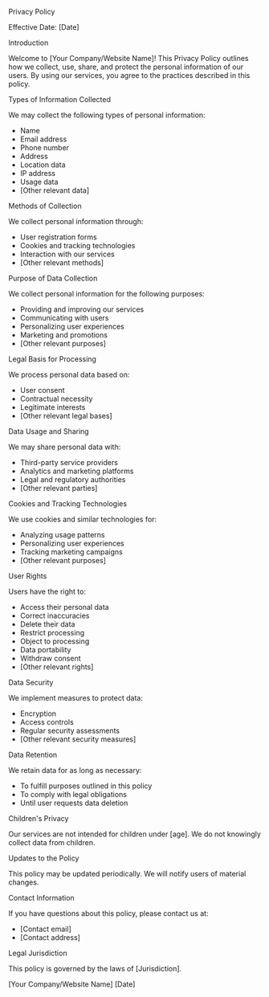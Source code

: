 Privacy Policy

Effective Date: [Date]

Introduction

Welcome to [Your Company/Website Name]! This Privacy Policy outlines how we collect, use, share, and protect the personal information of our users. By using our services, you agree to the practices described in this policy.

Types of Information Collected

We may collect the following types of personal information:

- Name
- Email address
- Phone number
- Address
- Location data
- IP address
- Usage data
- [Other relevant data]

Methods of Collection

We collect personal information through:

- User registration forms
- Cookies and tracking technologies
- Interaction with our services
- [Other relevant methods]

Purpose of Data Collection

We collect personal information for the following purposes:

- Providing and improving our services
- Communicating with users
- Personalizing user experiences
- Marketing and promotions
- [Other relevant purposes]

Legal Basis for Processing

We process personal data based on:

- User consent
- Contractual necessity
- Legitimate interests
- [Other relevant legal bases]

Data Usage and Sharing

We may share personal data with:

- Third-party service providers
- Analytics and marketing platforms
- Legal and regulatory authorities
- [Other relevant parties]

Cookies and Tracking Technologies

We use cookies and similar technologies for:

- Analyzing usage patterns
- Personalizing user experiences
- Tracking marketing campaigns
- [Other relevant purposes]

User Rights

Users have the right to:

- Access their personal data
- Correct inaccuracies
- Delete their data
- Restrict processing
- Object to processing
- Data portability
- Withdraw consent
- [Other relevant rights]

Data Security

We implement measures to protect data:

- Encryption
- Access controls
- Regular security assessments
- [Other relevant security measures]

Data Retention

We retain data for as long as necessary:

- To fulfill purposes outlined in this policy
- To comply with legal obligations
- Until user requests data deletion

Children's Privacy

Our services are not intended for children under [age]. We do not knowingly collect data from children.

Updates to the Policy

This policy may be updated periodically. We will notify users of material changes.

Contact Information

If you have questions about this policy, please contact us at:

- [Contact email]
- [Contact address]

Legal Jurisdiction

This policy is governed by the laws of [Jurisdiction].

[Your Company/Website Name]
[Date]
